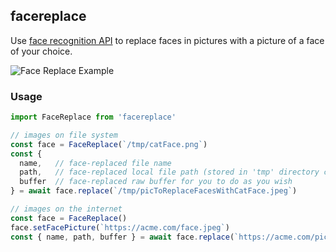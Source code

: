 ## facereplace

Use [face recognition API](https://github.com/justadudewhohacks/face-api.js) to replace faces in
pictures with a picture of a face of your choice.

![Face Replace Example](https://user-images.githubusercontent.com/13718950/71393327-0da16280-25da-11ea-916e-15085b30aa8e.png)

### Usage

```js
import FaceReplace from 'facereplace'

// images on file system
const face = FaceReplace(`/tmp/catFace.png`)
const {
  name,   // face-replaced file name
  path,   // face-replaced local file path (stored in 'tmp' directory created in this repo)
  buffer  // face-replaced raw buffer for you to do as you wish
} = await face.replace(`/tmp/picToReplaceFacesWithCatFace.jpeg`)

// images on the internet
const face = FaceReplace()
face.setFacePicture(`https://acme.com/face.jpeg`)
const { name, path, buffer } = await face.replace(`https://acme.com/picFullOfFaces.png`)
```